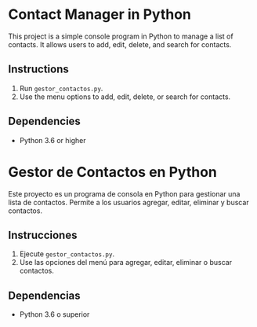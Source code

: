 # Contact Manager in Python

This project is a simple console program in Python to manage a list of contacts. It allows users to add, edit, delete, and search for contacts.

## Instructions

1. Run `gestor_contactos.py`.
2. Use the menu options to add, edit, delete, or search for contacts.

## Dependencies
- Python 3.6 or higher

# Gestor de Contactos en Python

Este proyecto es un programa de consola en Python para gestionar una lista de contactos. Permite a los usuarios agregar, editar, eliminar y buscar contactos.

## Instrucciones

1. Ejecute `gestor_contactos.py`.
2. Use las opciones del menú para agregar, editar, eliminar o buscar contactos.

## Dependencias
- Python 3.6 o superior
